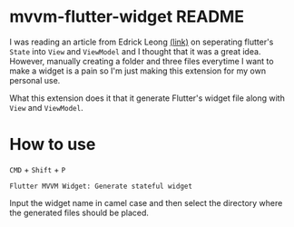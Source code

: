 # mvvm-flutter-widget README

I was reading an article from Edrick Leong [(link)](https://medium.com/flutter-community/easily-navigate-through-your-flutter-code-by-separating-view-and-view-model-240026191106) on seperating flutter's `State` into `View` and `ViewModel` and I thought that it was a great idea. However, manually creating a folder and three files everytime I want to make a widget is a pain so I'm just making this extension for my own personal use. 

What this extension does it that it generate Flutter's widget file along with `View` and `ViewModel`.

# How to use

`CMD` + `Shift` + `P`

```
Flutter MVVM Widget: Generate stateful widget
```

Input the widget name in camel case and then select the directory where the generated files should be placed.
